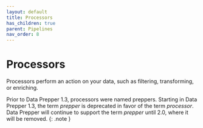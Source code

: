 ```yaml
---
layout: default
title: Processors
has_children: true
parent: Pipelines
nav_order: 8
---
```


# Processors

Processors perform an action on your data, such as filtering, transforming, or enriching.

Prior to Data Prepper 1.3, processors were named preppers. Starting in Data Prepper 1.3, the term *prepper* is deprecated in favor of the term *processor*. Data Prepper will continue to support the term *prepper* until 2.0, where it will be removed.
{: .note }